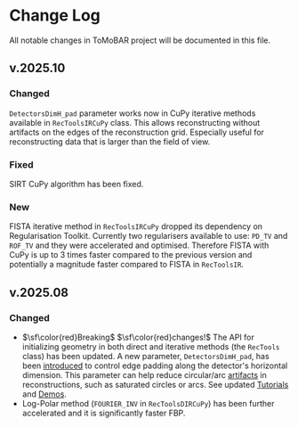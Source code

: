 # Change Log
All notable changes in ToMoBAR project will be documented in this file.

## v.2025.10

### Changed
`DetectorsDimH_pad` parameter works now in CuPy iterative methods available in `RecToolsIRCuPy` class.
This allows reconstructing without artifacts on the edges of the reconstruction grid. Especially useful for
reconstructing data that is larger than the field of view.

### Fixed
SIRT CuPy algorithm has been fixed.

### New
FISTA iterative method in `RecToolsIRCuPy` dropped its dependency on Regularisation Toolkit. Currently two regularisers
available to use: `PD_TV` and `ROF_TV` and they were accelerated and optimised. Therefore FISTA with CuPy is up to 3 times faster compared
to the previous version and potentially a magnitude faster compared to FISTA in `RecToolsIR`.

## v.2025.08

### Changed
- $\sf\color{red}Breaking$ $\sf\color{red}changes!$ The API for initializing geometry in both direct and iterative methods (the `RecTools` class) has been updated. A new parameter, `DetectorsDimH_pad`, has been [introduced](https://dkazanc.github.io/ToMoBAR/api/tomobar.methodsDIR.html) to control edge padding along the detector's horizontal dimension. This parameter can help reduce circular/arc [artifacts](https://dkazanc.github.io/ToMoBAR/tutorials/real_data_recon.html) in reconstructions, such as saturated circles or arcs. See updated [Tutorials](https://dkazanc.github.io/ToMoBAR/tutorials/direct_recon.html) and [Demos](https://github.com/dkazanc/ToMoBAR/tree/master/Demos/Python).
- Log-Polar method (`FOURIER_INV` in `RecToolsDIRCuPy`) has been further accelerated and it is significantly faster FBP.

